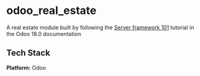 # odoo_real_estate

A real estate module built by following the [Server framework 101](https://www.odoo.com/documentation/18.0/developer/tutorials/server_framework_101.html) tutorial in the Odoo 18.0 documentation

## Tech Stack

**Platform:** Odoo
